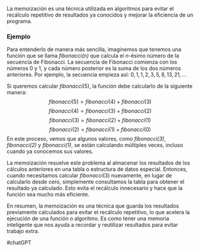 
La memoización es una técnica utilizada en algoritmos para evitar el recálculo repetitivo de resultados ya conocidos y mejorar la eficiencia de un programa.

### Ejemplo 

Para entenderlo de manera más sencilla, imaginemos que tenemos una función que se llama *fibonacci(n)* que calcula el $n$-ésimo número de la secuencia de Fibonacci. La secuencia de Fibonacci comienza con los números 0 y 1, y cada número posterior es la suma de los dos números anteriores. Por ejemplo, la secuencia empieza así: $0, 1, 1, 2, 3, 5, 8, 13, 21, \ldots$

Si queremos calcular $fibonacci(5)$, la función debe calcularlo de la siguiente manera:
$$fibonacci(5)=fibonacci(4)+fibonacci(3)$$$$fibonacci(4)=fibonacci(3)+fibonacci(2)$$ $$fibonacci(3)=fibonacci(2)+fibonacci(1)$$$$fibonacci(2)=fibonacci(1)+fibonacci(0)$$
En este proceso, vemos que algunos valores, como *fibonacci(3)*, *fibonacci(2)* y *fibonacci(1)*, se están calculando múltiples veces, incluso cuando ya conocemos sus valores.

La memoización resuelve este problema al almacenar los resultados de los cálculos anteriores en una tabla o estructura de datos especial. Entonces, cuando necesitamos calcular $fibonacci(3)$ nuevamente, en lugar de calcularlo desde cero, simplemente consultamos la tabla para obtener el resultado ya calculado. Esto evita el recálculo innecesario y hace que la función sea mucho más eficiente.

En resumen, la memoización es una técnica que guarda los resultados previamente calculados para evitar el recálculo repetitivo, lo que acelera la ejecución de una función o algoritmo. Es como tener una memoria inteligente que nos ayuda a recordar y reutilizar resultados para evitar trabajo extra.

#chatGPT